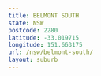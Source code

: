 ```yaml
---
title: BELMONT SOUTH
state: NSW
postcode: 2280
latitude: -33.019715
longitude: 151.663175
url: /nsw/belmont-south/
layout: suburb
---
```

